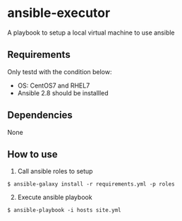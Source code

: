ansible-executor
=========

A playbook to setup a local virtual machine to use ansible

Requirements
------------

Only testd with the condition below:
- OS: CentOS7 and RHEL7
- Ansible 2.8 should be installled

Dependencies
------------

None

How to use
----------------
1. Call ansible roles to setup
```shell
$ ansible-galaxy install -r requirements.yml -p roles
``` 
2. Execute ansible playbook
```shell
$ ansible-playbook -i hosts site.yml
```
